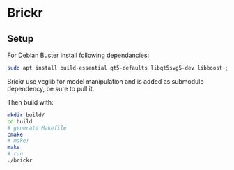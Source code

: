 # Brickr

## Setup

For Debian Buster install following dependancies:
```sh
sudo apt install build-essential qt5-defaults libqt5svg5-dev libboost-graph-dev
```

Brickr use vcglib for model manipulation and is added as submodule dependency, be sure to pull it.

Then build with:
```sh
mkdir build/
cd build
# generate Makefile
cmake 
# make!
make
# run
./brickr
```
